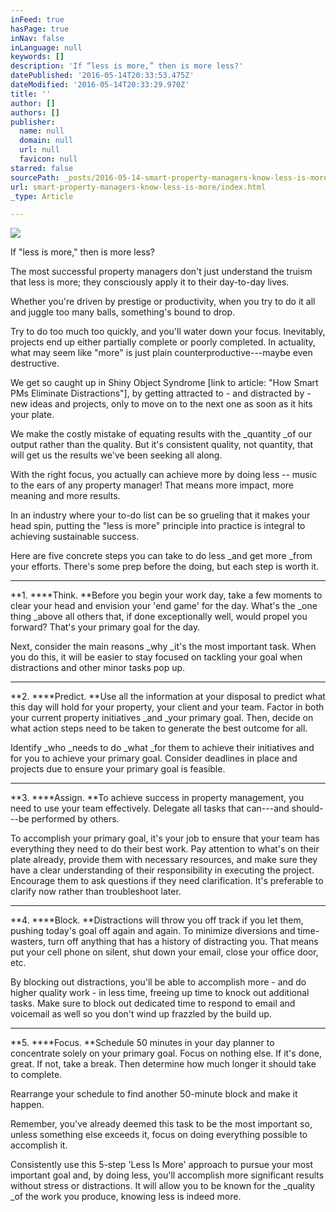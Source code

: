 ```yaml
---
inFeed: true
hasPage: true
inNav: false
inLanguage: null
keywords: []
description: 'If “less is more,” then is more less?'
datePublished: '2016-05-14T20:33:53.475Z'
dateModified: '2016-05-14T20:33:29.970Z'
title: ''
author: []
authors: []
publisher:
  name: null
  domain: null
  url: null
  favicon: null
starred: false
sourcePath: _posts/2016-05-14-smart-property-managers-know-less-is-more.md
url: smart-property-managers-know-less-is-more/index.html
_type: Article

---
```

![](https://the-grid-user-content.s3-us-west-2.amazonaws.com/d5adfb84-647b-42df-a2a5-c53e9a5b6e9c.jpg)

If "less is more," then is more less?

The most successful property managers don't just understand the truism that less is more; they consciously apply it to their day-to-day lives.

Whether you're driven by prestige or productivity, when you try to do it all and juggle too many balls, something's bound to drop.

Try to do too much too quickly, and you'll water down your focus. Inevitably, projects end up either partially complete or poorly completed. In actuality, what may seem like "more" is just plain counterproductive---maybe even destructive.

We get so caught up in Shiny Object Syndrome \[link to article: "How Smart PMs Eliminate Distractions"\], by getting attracted to - and distracted by - new ideas and projects, only to move on to the next one as soon as it hits your plate. 

We make the costly mistake of equating results with the _quantity _of our output rather than the quality. But it's consistent quality, not quantity, that will get us the results we've been seeking all along.

With the right focus, you actually can achieve more by doing less -- music to the ears of any property manager! That means more impact, more meaning and more results.

In an industry where your to-do list can be so grueling that it makes your head spin, putting the "less is more" principle into practice is integral to achieving sustainable success. 

Here are five concrete steps you can take to do less _and get more _from your efforts. There's some prep before the doing, but each step is worth it.

****

**1\. ****Think. **Before you begin your work day, take a few moments to clear your head and envision your 'end game' for the day. What's the _one thing _above all others that, if done exceptionally well, would propel you forward? That's your primary goal for the day.

Next, consider the main reasons _why _it's the most important task. When you do this, it will be easier to stay focused on tackling your goal when distractions and other minor tasks pop up.

****

**2\. ****Predict. **Use all the information at your disposal to predict what this day will hold for your property, your client and your team. Factor in both your current property initiatives _and _your primary goal. Then, decide on what action steps need to be taken to generate the best outcome for all.

Identify _who _needs to do _what _for them to achieve their initiatives and for you to achieve your primary goal. Consider deadlines in place and projects due to ensure your primary goal is feasible.

****

**3\. ****Assign. **To achieve success in property management, you need to use your team effectively. Delegate all tasks that can---and should---be performed by others.

To accomplish your primary goal, it's your job to ensure that your team has everything they need to do their best work. Pay attention to what's on their plate already, provide them with necessary resources, and make sure they have a clear understanding of their responsibility in executing the project. Encourage them to ask questions if they need clarification. It's preferable to clarify now rather than troubleshoot later.

****

**4\. ****Block. **Distractions will throw you off track if you let them, pushing today's goal off again and again. To minimize diversions and time-wasters, turn off anything that has a history of distracting you. That means put your cell phone on silent, shut down your email, close your office door, etc.

By blocking out distractions, you'll be able to accomplish more - and do higher quality work - in less time, freeing up time to knock out additional tasks. Make sure to block out dedicated time to respond to email and voicemail as well so you don't wind up frazzled by the build up.

****

**5\. ****Focus. **Schedule 50 minutes in your day planner to concentrate solely on your primary goal. Focus on nothing else. If it's done, great. If not, take a break. Then determine how much longer it should take to complete.

Rearrange your schedule to find another 50-minute block and make it happen.

Remember, you've already deemed this task to be the most important so, unless something else exceeds it, focus on doing everything possible to accomplish it.

Consistently use this 5-step 'Less Is More' approach to pursue your most important goal and, by doing less, you'll accomplish more significant results without stress or distractions. It will allow you to be known for the _quality _of the work you produce, knowing less is indeed more.